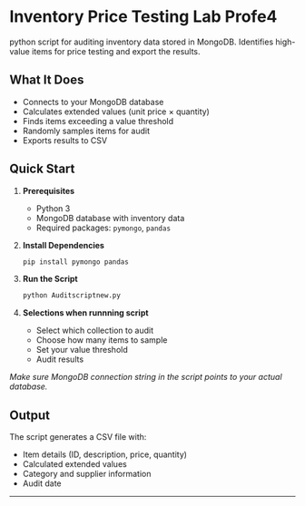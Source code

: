 # Inventory Price Testing Lab Profe4

python script for auditing inventory data stored in MongoDB. Identifies high-value items for price testing and export the results.

## What It Does

- Connects to your MongoDB database
- Calculates extended values (unit price × quantity)
- Finds items exceeding a value threshold
- Randomly samples items for audit
- Exports results to CSV

## Quick Start

1. **Prerequisites**
   - Python 3
   - MongoDB database with inventory data
   - Required packages: `pymongo`, `pandas`

2. **Install Dependencies**
   ```bash
   pip install pymongo pandas
   ```

3. **Run the Script**
   ```bash
   python Auditscriptnew.py 
   ```

4. **Selections when runnning script**
   - Select which collection to audit
   - Choose how many items to sample
   - Set your value threshold
   - Audit results

*Make sure MongoDB connection string in the script points to your actual database.*
## Output

The script generates a CSV file with:
- Item details (ID, description, price, quantity)
- Calculated extended values
- Category and supplier information
- Audit date

---


